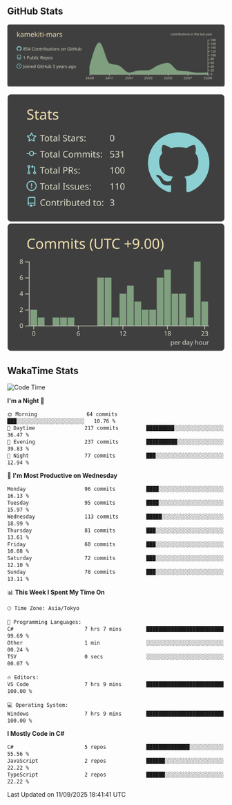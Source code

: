 ## GitHub Stats
[![](https://raw.githubusercontent.com/kamekiti-mars/kamekiti-mars/main/profile-summary-card-output/zenburn/0-profile-details.svg)](https://github.com/vn7n24fzkq/github-profile-summary-cards)
<!-- [![](https://raw.githubusercontent.com/kamekiti-mars/kamekiti-mars/main/profile-summary-card-output/zenburn/1-repos-per-language.svg)](https://github.com/vn7n24fzkq/github-profile-summary-cards) [![](https://raw.githubusercontent.com/kamekiti-mars/kamekiti-mars/main/profile-summary-card-output/zenburn/2-most-commit-language.svg)](https://github.com/vn7n24fzkq/github-profile-summary-cards) -->
[![](https://raw.githubusercontent.com/kamekiti-mars/kamekiti-mars/main/profile-summary-card-output/zenburn/3-stats.svg)](https://github.com/vn7n24fzkq/github-profile-summary-cards) [![](https://raw.githubusercontent.com/kamekiti-mars/kamekiti-mars/main/profile-summary-card-output/zenburn/4-productive-time.svg)](https://github.com/vn7n24fzkq/github-profile-summary-cards)

## WakaTime Stats
<!--START_SECTION:waka-->
![Code Time](http://img.shields.io/badge/Code%20Time-243%20hrs%2014%20mins-blue)

**I'm a Night 🦉** 

```text
🌞 Morning                64 commits          ███░░░░░░░░░░░░░░░░░░░░░░   10.76 % 
🌆 Daytime                217 commits         █████████░░░░░░░░░░░░░░░░   36.47 % 
🌃 Evening                237 commits         ██████████░░░░░░░░░░░░░░░   39.83 % 
🌙 Night                  77 commits          ███░░░░░░░░░░░░░░░░░░░░░░   12.94 % 
```
📅 **I'm Most Productive on Wednesday** 

```text
Monday                   96 commits          ████░░░░░░░░░░░░░░░░░░░░░   16.13 % 
Tuesday                  95 commits          ████░░░░░░░░░░░░░░░░░░░░░   15.97 % 
Wednesday                113 commits         █████░░░░░░░░░░░░░░░░░░░░   18.99 % 
Thursday                 81 commits          ███░░░░░░░░░░░░░░░░░░░░░░   13.61 % 
Friday                   60 commits          ███░░░░░░░░░░░░░░░░░░░░░░   10.08 % 
Saturday                 72 commits          ███░░░░░░░░░░░░░░░░░░░░░░   12.10 % 
Sunday                   78 commits          ███░░░░░░░░░░░░░░░░░░░░░░   13.11 % 
```


📊 **This Week I Spent My Time On** 

```text
🕑︎ Time Zone: Asia/Tokyo

💬 Programming Languages: 
C#                       7 hrs 7 mins        █████████████████████████   99.69 % 
Other                    1 min               ░░░░░░░░░░░░░░░░░░░░░░░░░   00.24 % 
TSV                      0 secs              ░░░░░░░░░░░░░░░░░░░░░░░░░   00.07 % 

🔥 Editors: 
VS Code                  7 hrs 9 mins        █████████████████████████   100.00 % 

💻 Operating System: 
Windows                  7 hrs 9 mins        █████████████████████████   100.00 % 
```

**I Mostly Code in C#** 

```text
C#                       5 repos             ██████████████░░░░░░░░░░░   55.56 % 
JavaScript               2 repos             ██████░░░░░░░░░░░░░░░░░░░   22.22 % 
TypeScript               2 repos             ██████░░░░░░░░░░░░░░░░░░░   22.22 % 
```




 Last Updated on 11/09/2025 18:41:41 UTC
<!--END_SECTION:waka-->
